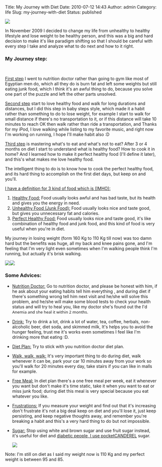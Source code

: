 Title: My Journey with Diet
Date: 2010-07-12 14:43
Author: admin
Category: life
Slug: my-journey-with-diet
Status: published

![](http://www.emadmokhtar.com/wp-content/uploads/2011/11/071210_1443_MyJourneywi1.jpg)

In November 2009 I decided to change my life from unhealthy to healthy
lifestyle and lose weight to be healthy person, and this was a big and
hard decision to make it's like paradigm shifting so that I should be
careful with every step I take and analyze what to do next and how to it
right.

### My Journey step:  

 

<span style="text-decoration: underline;">First step</span> I went to
nutrition doctor rather than going to gym like most of Egyptian men do,
which all they do is burn fat and left some weights but still eating
junk food, which I think it's an awful thing to do, because you solve
one part of the puzzle and left the other parts unsolved.

<span style="text-decoration: underline;">Second step</span> start to
love healthy food and walk for long durations and distances, but I did
this step in baby steps style, which made it a habit rather than
something to do to lose weight, for example I start to walk for small
distance if there's no transportation to it, or if this distance will
take 10 minutes to reach OK then walk rather than ride a transportation,
and Thanks for my iPod, I love walking while listing to my favorite
music, and right now I'm working on running, I hope I'll make habit also
:D

<span style="text-decoration: underline;">Third step</span> is mastering
what's to eat and what's not to eat? After 3 or 4 months on diet I start
to understand what is healthy food? How to cook it in home? And I
learned how to make it perfect healthy food (I'll define it later), and
this's what makes me love healthy food.

The intelligent thing to do is to know how to cook the perfect healthy
food, and its hard thing to accomplish on the first diet days, but keep
on and you'll.

<span style="text-decoration: underline;">I have a definition for 3 kind
of food which is (IMHO):  
</span>

1.  <span style="text-decoration: underline;">Healthy Food:</span> Food
    usually looks awful and has bad taste, but its health and gives you
    the energy in need.
2.  <span style="text-decoration: underline;">Unhealthy Food (Junk
    Food):</span> Food usually looks nice and taste good, but gives you
    unnecessary fat and calories.
3.  <span style="text-decoration: underline;">Perfect Healthy
    Food:</span> Food usually looks nice and taste good, it's like
    combination of healthy food and junk food, and this kind of food is
    very useful when you're in diet.

My journey in losing weight (form 160 Kg to 110 Kg till now) was too
damn hard but the benefits was huge, all my back and knee pains gone,
and I'm feeling that I'm very light even sometimes when I'm walking
people think I'm running, but actually it's brisk walking.

![](http://www.emadmokhtar.com/wp-content/uploads/2011/11/071210_1443_MyJourneywi2.jpg)![](http://www.emadmokhtar.com/wp-content/uploads/2011/11/071210_1443_MyJourneywi3.jpg)

### Some Advices:  

-   <span style="text-decoration: underline;">Nutrition Doctor:</span>
    Go to nutrition doctor, and please be honest with him, if he ask
    about your eating habits tell him everything , and during diet if
    there's something wrong tell him next visit and he/she will solve
    this problem, and he/she will make some blood tests to check your
    health status and will try to heal you, like my doctor she's found
    out the I'd <span
    style="font-family: Segoe UI; font-size: 10pt;">Anemia and she heal
    it within 2 months.</span>
-   <span style="text-decoration: underline;">Drink:</span> Try to drink
    a lot, drink a lot of water, tea, coffee, herbals, non-alcoholic
    beer, diet soda, and skimmed milk, It's helps you to avoid the
    hunger feeling, trust me it's works even sometimes I feel like I'm
    drinking more that eating :D.
-   <span style="text-decoration: underline;">Diet Plan:</span> Try to
    stick with you nutrition doctor diet plan.
-   <span style="text-decoration: underline;">Walk, walk, walk:</span>
    It's very important thing to do during diet, walk whenever it can
    be, park your car 10 minutes away from your work so you'll walk for
    20 minutes every day, take stairs if you can like in malls
    for example.
-   <span style="text-decoration: underline;">Free Meal:</span> In diet
    plan there's a one free meal per week, eat it whenever you want but
    don't make it's time static, take it when you want to eat or miss
    junk food; during diet this meal is very special because you eat
    whatever you like.
-   <span style="text-decoration: underline;">Frustrations:</span> If
    you measure your weight and find out that it's increasing don't
    frustrate it's not a big deal keep on diet and you'll lose it, just
    keep persisting, and keep negative thoughts away, and remember
    you're breaking a habit and this's a very hard thing to do but
    not impossible.
-   <div>

    <span style="text-decoration: underline;">Sugar:</span> Stop using
    white and brown sugar and use fruit sugar instead, it's useful for
    diet and [diabetic people, I use
    pocket]()[CANDEREL](http://www.canderel.co.uk/) sugar.

    </div>

    ![](http://www.emadmokhtar.com/wp-content/uploads/2011/11/071210_1443_MyJourneywi4.gif)

Note: I'm still on diet as I said my weight now is 110 Kg and my perfect
weight is between 95 and 85.
